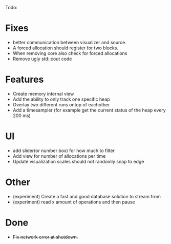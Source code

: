 Todo:

# Fixes
* better communication between visualizer and source.
* A forced allocation should register for two blocks.
* When removing core also check for forced allocations
* Remove ugly std::cout code

# Features
* Create memory internal view
* Add the ability to only track one specific heap
* Overlay two different runs ontop of eachother
* Add a timesampler (for example get the current status of the heap every 200 ms)

# UI
* add slider(or number box) for how much to filter
* Add view for number of allocations per time
* Update visualization scales should not randomly snap to edge

# Other
* (experiment) Create a fast and good database solution to stream from
* (experiment) read x amount of operations and then pause

# Done
* ~~Fix network error at shutdown.~~
